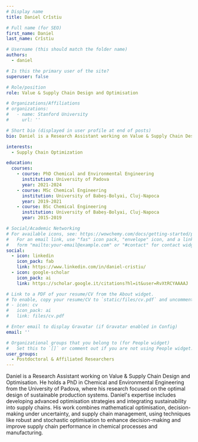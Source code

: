 ```yaml
---
# Display name
title: Daniel Crîstiu

# Full name (for SEO)
first_name: Daniel
last_name: Crîstiu

# Username (this should match the folder name)
authors:
  - daniel

# Is this the primary user of the site?
superuser: false

# Role/position
role: Value & Supply Chain Design and Optimisation

# Organizations/Affiliations
# organizations:
#   - name: Stanford University
#     url: ''

# Short bio (displayed in user profile at end of posts)
bio: Daniel is a Research Assistant working on Value & Supply Chain Design and Optimisation. He holds a PhD in Chemical and Environmental Engineering from the University of Padova, where his research focused on the optimal design of sustainable production systems. Daniel's expertise includes developing advanced optimisation strategies and integrating sustainability into supply chains. His work combines mathematical optimisation, decision-making under uncertainty, and supply chain management, using techniques like robust and stochastic optimisation to enhance decision-making and improve supply chain performance in chemical processes and manufacturing.

interests:
  - Supply Chain Optimization

education:
  courses:
    - course: PhD Chemical and Environmental Engineering
      institution: University of Padova
      year: 2021-2024
    - course: MSc Chemical Engineering
      institution: University of Babeș-Bolyai, Cluj-Napoca
      year: 2019-2021
    - course: BSc Chemical Engineering
      institution: University of Babeș-Bolyai, Cluj-Napoca
      year: 2015-2019

# Social/Academic Networking
# For available icons, see: https://wowchemy.com/docs/getting-started/page-builder/#icons
#   For an email link, use "fas" icon pack, "envelope" icon, and a link in the
#   form "mailto:your-email@example.com" or "#contact" for contact widget.
social:
  - icon: linkedin
    icon_pack: fab
    link: https://www.linkedin.com/in/daniel-cristiu/
  - icon: google-scholar
    icon_pack: ai
    link: https://scholar.google.it/citations?hl=it&user=RvXtRCYAAAAJ

# Link to a PDF of your resume/CV from the About widget.
# To enable, copy your resume/CV to `static/files/cv.pdf` and uncomment the lines below.
# - icon: cv
#   icon_pack: ai
#   link: files/cv.pdf

# Enter email to display Gravatar (if Gravatar enabled in Config)
email: ''

# Organizational groups that you belong to (for People widget)
#   Set this to `[]` or comment out if you are not using People widget.
user_groups:
  - Postdoctoral & Affiliated Researchers
---
```


Daniel is a Research Assistant working on Value & Supply Chain Design and Optimisation. He holds a PhD in Chemical and Environmental Engineering from the University of Padova, where his research focused on the optimal design of sustainable production systems. Daniel's expertise includes developing advanced optimisation strategies and integrating sustainability into supply chains. His work combines mathematical optimisation, decision-making under uncertainty, and supply chain management, using techniques like robust and stochastic optimisation to enhance decision-making and improve supply chain performance in chemical processes and manufacturing.